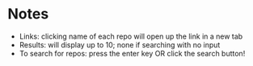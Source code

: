 # Notes
 - Links: clicking name of each repo will open up the link in a new tab
 - Results: will display up to 10; none if searching with no input
 - To search for repos: press the enter key OR click the search button!
